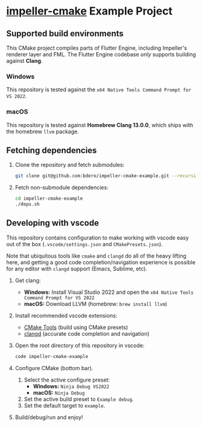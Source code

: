 # [impeller-cmake](https://github.com/bdero/impeller-cmake) Example Project

## Supported build environments

This CMake project compiles parts of Flutter Engine, including Impeller's renderer layer and FML. The Flutter Engine codebase _only_ supports building against **Clang**.

### Windows

This repository is tested against the `x64 Native Tools Command Prompt for VS 2022`.

### macOS

This repository is tested against **Homebrew Clang 13.0.0**, which ships with the homebrew `llvm` package.

## Fetching dependencies

1. Clone the repository and fetch submodules:

    ```sh
    git clone git@github.com:bdero/impeller-cmake-example.git --recursive
    ```
1. Fetch non-submodule dependencies:

    ```sh
    cd impeller-cmake-example
    ./deps.sh
    ```

## Developing with vscode

This repository contains configuration to make working with vscode easy out of the box (`.vscode/settings.json` and `CMakePresets.json`).

Note that ubiquitous tools like `cmake` and `clangd` do all of the heavy lifting here, and getting a good code completion/navigation experience is possible for any editor with `clangd` support (Emacs, Sublime, etc).

1. Get clang:
   * **Windows:** Install Visual Studio 2022 and open the `x64 Native Tools Command Prompt for VS 2022`
   * **macOS:** Download LLVM (homebrew: `brew install llvm`)
1. Install recommended vscode extensions:
   * [CMake Tools](https://marketplace.visualstudio.com/items?itemName=ms-vscode.cmake-tools) (build using CMake presets)
   * [clangd](https://marketplace.visualstudio.com/items?itemName=llvm-vs-code-extensions.vscode-clangd) (accurate code completion and navigation)
1. Open the root directory of this repository in vscode:

    ```sh
    code impeller-cmake-example
    ```
1. Configure CMake (bottom bar).
    1. Select the active configure preset:
       * **Windows:** `Ninja Debug VS2022`
       * **macOS:** `Ninja Debug`
    1. Set the active build preset to `Example debug`.
    1. Set the default target to `example`.
1. Build/debug/run and enjoy!
